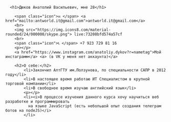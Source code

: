 <!DOCTYPE html>
<html>

  <head>
    <meta charset="UTF-8">

  </head>

  <body>
   
      <h1>Дюков Анатолий Васильевич, мне 28</h1>
       
        <span class="icon">✉️ </span> <a href="mailto:antworld.it@gmail.com">antworld.it@gmail.com</a>
        <br>
        <img src="https://img.icons8.com/material-rounded/24/000000/skype.png"> live:73208bfd574a57cf
        <br>
        <span class="icon">📞 </span> +7 923 729 81 16
        <p></p>
        <a href="https://www.instagram.com/anatoliy.dykov?r=nametag">Мой инстаграмм</a> <a> (в VK у меня нет аккаунта)</a>
      
        <h2>О себе:</h2>
            <li>Закончил АлтГТУ им.Ползунова, по специальности САПР в 2012 году</li>
            <li>В настоящее время работаю ИТ Специалистом в крупной торговой компании</li>
            <li>В свободное время изучаю английский язык</li>
            <p></p>
            <li><i>В процессе изучения данного курса хочу научиться веб разработке и программировать
              на языке JavaScript (есть небольшой опыт создания телеграм ботов на nodeJS)</i>
            </li>

  </body>
</html>